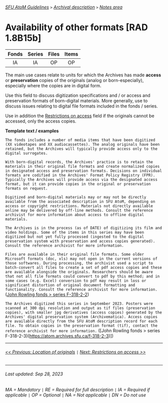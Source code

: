 ###### [SFU AtoM Guidelines](../README.md) `>` [Archival description](overview.md) `>` [Notes area](overview.md#notes-area)

# Availability of other formats [RAD 1.8B15b]
| Fonds 	| Series 	| Files 	| Items 	|
|:-----:	|:------:	|:-----:	|:-----:	|
|   IA    |   IA    |   OP  	|   OP  	|

The main use cases relate to units for which the Archives has made **access** or **preservation** copies of the originals (analog or born-especially), especially where the copies are in digital form.

Use this field to discuss digitization specifications and / or access and preservation formats of born-digital materials. More generally, use to discuss issues relating to digital file formats included in the fonds / series.

Use in addition the [Restrictions on access](restrictions-on-access.md) field if the originals cannot be accessed, only the access copies.

**Template text / examples**

`The fonds includes a number of media items that have been digitized (XX videotapes and XX audiocassettes). The analog originals have been retained, but the Archives will typically provide access only to the digital surrogates.`

`With born-digital records, the Archives' practice is to retain the materials in their original file formats and create normalized copies in designated access and preservation formats. Decisions on individual formats are codified in the Archives' Format Policy Registry (FPR). Typically the Archives will provide access via the designated access format, but it can provide copies in the original or preservation formats on request.`

`Digitized and born-digital materials may or may not be directly available from the associated description in SFU AtoM, depending on access or copyright restrictions. Materials not directly available online may be delivered by off-line methods. Consult the reference archivist for more information about access to offline digital materials.`

`The Archives is in the process (as of DATE) of digitizing its film and video holdings. Some of the items in this series may have been digitized but not yet fully processed (ingested to the digital preservation system with preservation and access copies generated). Consult the reference archivist for more information.`

`Files are available in their original file formats. Some older Microsoft formats (doc, xls) may not open in the current versions of those softwares. During processing, the archivist used a script to batch-convert all files to create a set of pdf access copies and these are available alongside the originals. Researchers should be aware that not all file formats could convert to pdf by this method; and in some cases (e.g. Excel) conversion to pdf may result in loss or significant distortion of original document formatting and functionality. Consult the reference archivist for more information.` ([John Rowling fonds > series F-318-2-2](https://atom.archives.sfu.ca/f-318-2-2))

`The Archives digitized this series in September 2023. Posters were scanned at 300 dpi resolution and output as tif files (preservation copies), with smaller jpg derivatives (access copies) generated by the Archives' digital preservation system (Archivematica). Access copies are available directly from the SFU AtoM description record for each file. To obtain copies in the preservation format (tif), contact the reference archivist for more information.` ([John Rowling fonds > series F-318-2-3)(https://atom.archives.sfu.ca/f-318-2-3)])

---
###### [<< Previous: Location of originals](location-of-originals.md) `|` [Next: Restrictions on access >>](restrictions-on-access.md)
---
###### Last updated: Sep 28, 2023
###### MA = Mandatory `|` RE = Required for full description `|` IA = Required if applicable `|` OP = Optional `|` NA = Not applicable `|` DN = Do not use
